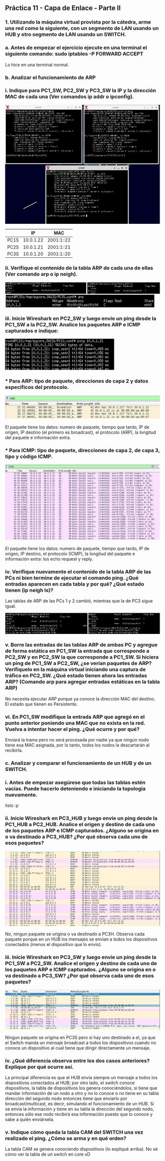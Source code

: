 ## Práctica 11 - Capa de Enlace - Parte II

### 1. Utilizando la máquina virtual provista por la cátedra, arme una red como la siguiente, con un segmento de LAN usando un HUB y otro segmento de LAN usando un SWITCH.

### a. Antes de empezar el ejercicio ejecute en una terminal el siguiente comando: sudo iptables -P FORWARD ACCEPT

Lo hice en una terminal normal.

### b. Analizar el funcionamiento de ARP

### i. Indique para PC1_SW, PC2_SW y PC3_SW la IP y la dirección MAC de cada una (Ver comandos ip addr o ipconfig).

<img src="img/tp11-ej1-b-i.png">

|      | IP        | MAC        |
| ---- | --------- | ---------- |
| PC1S | 10.0.1.22 | 2001:1::22 |
| PC2S | 10.0.1.21 | 2001:1::21 |
| PC3S | 10.0.1.20 | 2001:1::20 |

### ii. Verifique el contenido de la tabla ARP de cada una de ellas (Ver comando arp o ip neigh).

<img src="img/tp11-ej1-b-ii-1.png">

<img src="img/tp11-ej1-b-ii-2.png">

### iii. Inicie Wireshark en PC2_SW y luego envíe un ping desde la PC1_SW a la PC2_SW. Analice los paquetes ARP e ICMP capturados e indique:

<img src="img/tp11-ej1-b-iii-ping.png">

### \* Para ARP: tipo de paquete, direcciones de capa 2 y datos específicos del protocolo.

<img src="img/tp11-ej1-b-iii-arp.png">

El paquete tiene los datos: numero de paquete, tiempo que tardo, IP de origen, IP destino (el primero es broadcast), el protocolo (ARP), la longitud del paquete e información extra.

### \* Para ICMP: tipo de paquete, direcciones de capa 2, de capa 3, tipo y código ICMP.

<img src="img/tp11-ej1-b-iii-icmp.png">

El paquete tiene los datos: numero de paquete, tiempo que tardo, IP de origen, IP destino, el protocolo (ICMP), la longitud del paquete e información extra: los echo request y reply.

### iv. Verifique nuevamente el contenido de la tabla ARP de las PCs ni bien termine de ejecutar el comando ping. ¿Qué entradas aparecen en cada tabla y por qué? ¿Qué estado tienen (ip neigh ls)?

Las tablas de ARP de las PCs 1 y 2 cambió, mientras que la de PC3 sigue igual.

<img src="img/tp11-ej1-b-iv-arppc1.png">

### v. Borre las entradas de las tablas ARP de ambas PC y agregue de forma estática en PC1_SW la entrada que corresponde a PC2_SW y en PC2_SW la que corresponde a PC1_SW. Si hiciera un ping de PC1_SW a PC2_SW, ¿se verían paquetes de ARP? Verifíquelo en la máquina virtual iniciando una captura de tráfico en PC2_SW. ¿Qué estado tienen ahora las entradas ARP? (Comando arp para agregar entradas estáticas en la tabla ARP)

No necesita ejecutar ARP porque ya conoce la dirección MAC del destino. El estado que tienen es Persistente.

### vi. En PC1_SW modifique la entrada ARP que agregó en el punto anterior poniendo una MAC que no exista en la red. Vuelva a intentar hacer el ping. ¿Qué ocurre y por qué?

Enviará la trama pero no será procesada por nadie ya que ningún nodo tiene esa MAC asignada, por lo tanto, todos los nodos la descartarán al recibirla.

### c. Analizar y comparar el funcionamiento de un HUB y de un SWITCH.

### i. Antes de empezar asegúrese que todas las tablas estén vacías. Puede hacerlo deteniendo e iniciando la topología nuevamente.

listo :p

### ii. Inicie Wireshark en PC3_HUB y luego envíe un ping desde la PC1_HUB a PC2_HUB. Analice el origen y destino de cada uno de los paquetes ARP e ICMP capturados. ¿Alguno se origina en o va destinado a PC3_HUB? ¿Por qué observa cada uno de esos paquetes?

<img src="img/tp11-ej1-c-ii.png">

No, ningun paquete se origina o va destinado a PC3H. Observa cada paquete porque en un HUB los mensajes se envian a todos los dispositivos conectados (menos el dispositivo que lo envío).

### iii. Inicie Wireshark en PC3_SW y luego envíe un ping desde la PC1_SW a PC2_SW. Analice el origen y destino de cada uno de los paquetes ARP e ICMP capturados. ¿Alguno se origina en o va destinado a PC3_SW? ¿Por qué observa cada uno de esos paquetes?

<img src="img/tp11-ej1-c-iii.png">

Ningun paquete se origina en PC3S pero si hay uno destinado a el, ya que el Switch manda un mensaje broadcast a todos los dispositivos cuando no conoce un dispositivo al cual tiene que dirigir directamente un mensaje.

### iv. ¿Qué diferencia observa entre los dos casos anteriores? Explique por qué ocurre así.

La principal diferencia es que el HUB envia siempre un mensaje a todos los dispositivos conectados al HUB; por otro lado, el switch conoce dispositivos, la tabla de dispositivos los genera conociéndolos, si tiene que mandar información de un nodo a otro y no lo conoce o no tiene en su tabla dirección del segundo nodo entonces tiene que enviarlo por broadcast/multicast, es decir, simulando el funcionamiento de un HUB. Si se envía la información y tiene en su tabla la dirección del segundo nodo, entonces sólo ese nodo recibirá esa información puesto que lo conoce y sabe a quién enviársela.

### v. Indique cómo queda la tabla CAM del SWITCH una vez realizado el ping. ¿Cómo se arma y en qué orden?

La tabla CAM se genera conociendo dispositivos (lo expliqué arriba).
No sé cómo ver la tabla de un switch en core xD

